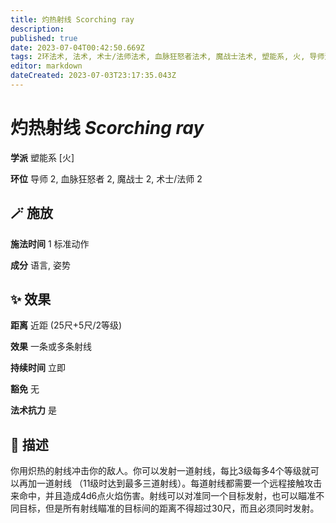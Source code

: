 ```yaml
---
title: 灼热射线 Scorching ray
description: 
published: true
date: 2023-07-04T00:42:50.669Z
tags: 2环法术, 法术, 术士/法师法术, 血脉狂怒者法术, 魔战士法术, 塑能系, 火, 导师法术
editor: markdown
dateCreated: 2023-07-03T23:17:35.043Z
---
```


# **灼热射线** *Scorching ray*

**学派** 塑能系 \[火\] 

**环位** 导师 2, 血脉狂怒者 2, 魔战士 2, 术士/法师 2

## 🪄 施放

**施法时间** 1 标准动作

**成分** 语言, 姿势

## ✨ 效果  

**距离** 近距 (25尺+5尺/2等级) 

**效果** 一条或多条射线 

**持续时间** 立即 

**豁免** 无

**法术抗力** 是

## 📖 描述

你用炽热的射线冲击你的敌人。你可以发射一道射线，每比3级每多4个等级就可以再加一道射线 （11级时达到最多三道射线）。每道射线都需要一个远程接触攻击来命中，并且造成4d6点火焰伤害。射线可以对准同一个目标发射，也可以瞄准不同目标，但是所有射线瞄准的目标间的距离不得超过30尺，而且必须同时发射。
    